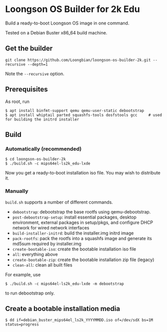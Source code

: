 # Loongson OS Builder for 2k Edu

Build a ready-to-boot Loongson OS image in one command.

Tested on a Debian Buster x86_64 build machine.

## Get the builder

```
git clone https://github.com/Loongbian/loongson-os-builder-2k.git --recursive --depth=1
```

Note the `--recursive` option.

## Prerequisites

As root, run

```
$ apt install binfmt-support qemu qemu-user-static debootstrap 
$ apt install whiptail parted squashfs-tools dosfstools gcc     # used for building the initrd installer  
```

## Build

### Automatically (recommended)

```
$ cd loongson-os-builder-2k
$ ./build.sh -c mips64el-ls2k_edu-lxde
```

Now you get a ready-to-boot installation iso file. You may wish to distribute it.

### Manually

`build.sh` supports a number of different commands.

* `debootstrap`: debootstrap the base rootfs using qemu-debootstrap.
* `post-debootstrap-setup`: install essential packages, desktop environment, external packages in setup/pkgs, and configure DHCP network for wired network interfaces
* `build-installer-initrd`: build the installer.img initrd image
* `pack-rootfs`: pack the rootfs into a squashfs image and generate its md5sum required by installer.img
* `create-bootable-iso`: create the bootable installation iso file
* `all`: everything above
* `create-bootable-zip`:  create the bootable installation zip file (legacy)
* `clean-all`: clean all built files

For example, use

```
$ ./build.sh -c mips64el-ls2k_edu-lxde -m debootstrap
```

to run debootstrap only.

## Create a bootable installation media

```
$ dd if=debian_buster_mips64el_ls2k_YYYYMMDD.iso of=/dev/sdX bs=1M status=progress
```

